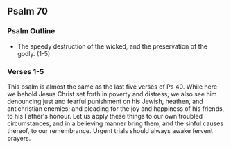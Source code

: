 ## Psalm 70

### Psalm Outline

- The speedy destruction of the wicked, and the preservation of the godly. (1-5)

### Verses 1-5

This psalm is almost the same as the last five verses of Ps 40. While here we behold Jesus Christ set forth in poverty and distress, we also see him denouncing just and fearful punishment on his Jewish, heathen, and antichristian enemies; and pleading for the joy and happiness of his friends, to his Father's honour. Let us apply these things to our own troubled circumstances, and in a believing manner bring them, and the sinful causes thereof, to our remembrance. Urgent trials should always awake fervent prayers.



